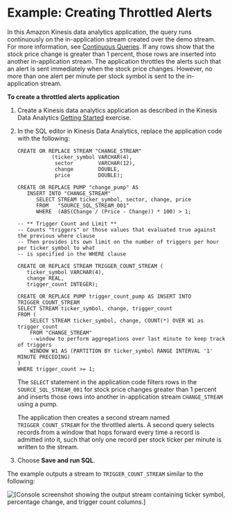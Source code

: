 # Example: Creating Throttled Alerts<a name="app-throttled-alerts"></a>

In this Amazon Kinesis data analytics application, the query runs continuously on the in\-application stream created over the demo stream\. For more information, see [Continuous Queries](continuous-queries-concepts.md)\. If any rows show that the stock price change is greater than 1 percent, those rows are inserted into another in\-application stream\. The application throttles the alerts such that an alert is sent immediately when the stock price changes\. However, no more than one alert per minute per stock symbol is sent to the in\-application stream\.

**To create a throttled alerts application**

1. Create a Kinesis data analytics application as described in the Kinesis Data Analytics [Getting Started](http://docs.aws.amazon.com/kinesisanalytics/latest/dev/get-started-exercise.html) exercise\.

1. In the SQL editor in Kinesis Data Analytics, replace the application code with the following: 

   ```
   CREATE OR REPLACE STREAM "CHANGE_STREAM" 
              (ticker_symbol VARCHAR(4), 
               sector        VARCHAR(12), 
               change        DOUBLE, 
               price         DOUBLE);
   
   CREATE OR REPLACE PUMP "change_pump" AS 
      INSERT INTO "CHANGE_STREAM"
         SELECT STREAM ticker_symbol, sector, change, price 
         FROM   "SOURCE_SQL_STREAM_001"
         WHERE  (ABS(Change / (Price - Change)) * 100) > 1;
         
   -- ** Trigger Count and Limit **
   -- Counts "triggers" or those values that evaluated true against the previous where clause
   -- Then provides its own limit on the number of triggers per hour per ticker symbol to what
   -- is specified in the WHERE clause
   
   CREATE OR REPLACE STREAM TRIGGER_COUNT_STREAM (
      ticker_symbol VARCHAR(4), 
      change REAL,
      trigger_count INTEGER);
   
   CREATE OR REPLACE PUMP trigger_count_pump AS INSERT INTO TRIGGER_COUNT_STREAM
   SELECT STREAM ticker_symbol, change, trigger_count
   FROM (
       SELECT STREAM ticker_symbol, change, COUNT(*) OVER W1 as trigger_count
       FROM "CHANGE_STREAM"
       --window to perform aggregations over last minute to keep track of triggers
       WINDOW W1 AS (PARTITION BY ticker_symbol RANGE INTERVAL '1' MINUTE PRECEDING)
   )
   WHERE trigger_count >= 1;
   ```

   The `SELECT` statement in the application code filters rows in the `SOURCE_SQL_STREAM_001` for stock price changes greater than 1 percent and inserts those rows into another in\-application stream `CHANGE_STREAM` using a pump\. 

   The application then creates a second stream named `TRIGGER_COUNT_STREAM` for the throttled alerts\. A second query selects records from a window that hops forward every time a record is admitted into it, such that only one record per stock ticker per minute is written to the stream\.

1. Choose **Save and run SQL**\.

The example outputs a stream to `TRIGGER_COUNT_STREAM` similar to the following:

![\[Console screenshot showing the output stream containing ticker symbol, percentage change, and trigger count columns.\]](http://docs.aws.amazon.com/kinesisanalytics/latest/dev/images/ex-throttle-alerts.png)
